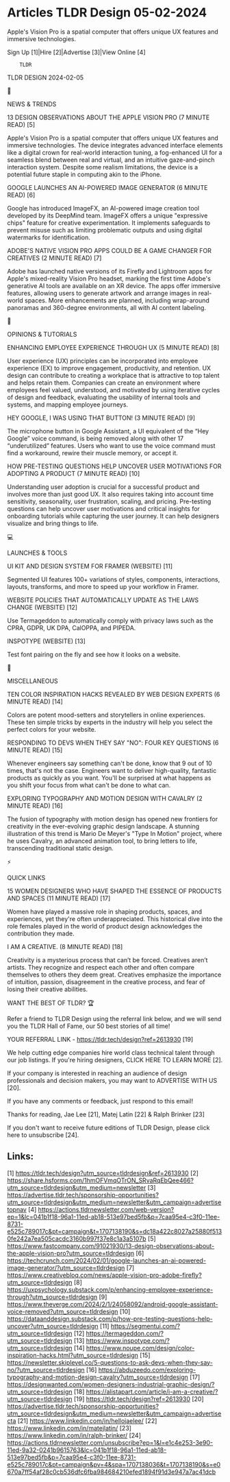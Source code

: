 # Articles TLDR Design 05-02-2024

Apple's Vision Pro is a spatial computer that offers unique UX
features and immersive technologies.  

Sign Up [1]|Hire [2]|Advertise [3]|View Online [4] 

		TLDR 

TLDR DESIGN 2024-02-05

📱 

NEWS & TRENDS

 13 DESIGN OBSERVATIONS ABOUT THE APPLE VISION PRO (7 MINUTE READ) [5]


 Apple's Vision Pro is a spatial computer that offers unique UX
features and immersive technologies. The device integrates advanced
interface elements like a digital crown for real-world interaction
tuning, a fog-enhanced UI for a seamless blend between real and
virtual, and an intuitive gaze-and-pinch interaction system. Despite
some realism limitations, the device is a potential future staple in
computing akin to the iPhone. 

 GOOGLE LAUNCHES AN AI-POWERED IMAGE GENERATOR (6 MINUTE READ) [6] 

 Google has introduced ImageFX, an AI-powered image creation tool
developed by its DeepMind team. ImageFX offers a unique "expressive
chips" feature for creative experimentation. It implements safeguards
to prevent misuse such as limiting problematic outputs and using
digital watermarks for identification. 

 ADOBE'S NATIVE VISION PRO APPS COULD BE A GAME CHANGER FOR CREATIVES
(2 MINUTE READ) [7] 

 Adobe has launched native versions of its Firefly and Lightroom apps
for Apple's mixed-reality Vision Pro headset, marking the first time
Adobe's generative AI tools are available on an XR device. The apps
offer immersive features, allowing users to generate artwork and
arrange images in real-world spaces. More enhancements are planned,
including wrap-around panoramas and 360-degree environments, all with
AI content labeling. 

🚀 

OPINIONS & TUTORIALS

 ENHANCING EMPLOYEE EXPERIENCE THROUGH UX (5 MINUTE READ) [8] 

 User experience (UX) principles can be incorporated into employee
experience (EX) to improve engagement, productivity, and retention. UX
design can contribute to creating a workplace that is attractive to
top talent and helps retain them. Companies can create an environment
where employees feel valued, understood, and motivated by using
iterative cycles of design and feedback, evaluating the usability of
internal tools and systems, and mapping employee journeys. 

 HEY GOOGLE, I WAS USING THAT BUTTON! (3 MINUTE READ) [9] 

 The microphone button in Google Assistant, a UI equivalent of the
“Hey Google” voice command, is being removed along with other 17
“underutilized” features. Users who want to use the voice command
must find a workaround, rewire their muscle memory, or accept it. 

 HOW PRE-TESTING QUESTIONS HELP UNCOVER USER MOTIVATIONS FOR ADOPTING
A PRODUCT (7 MINUTE READ) [10] 

 Understanding user adoption is crucial for a successful product and
involves more than just good UX. It also requires taking into account
time sensitivity, seasonality, user frustration, scaling, and pricing.
Pre-testing questions can help uncover user motivations and critical
insights for onboarding tutorials while capturing the user journey. It
can help designers visualize and bring things to life. 

💻 

LAUNCHES & TOOLS

 UI KIT AND DESIGN SYSTEM FOR FRAMER (WEBSITE) [11] 

 Segmented UI features 100+ variations of styles, components,
interactions, layouts, transforms, and more to speed up your workflow
in Framer. 

 WEBSITE POLICIES THAT AUTOMATICALLY UPDATE AS THE LAWS CHANGE
(WEBSITE) [12] 

 Use Termageddon to automatically comply with privacy laws such as the
CPRA, GDPR, UK DPA, CalOPPA, and PIPEDA. 

 INSPOTYPE (WEBSITE) [13] 

 Test font pairing on the fly and see how it looks on a website. 

🎁 

MISCELLANEOUS

 TEN COLOR INSPIRATION HACKS REVEALED BY WEB DESIGN EXPERTS (6 MINUTE
READ) [14] 

 Colors are potent mood-setters and storytellers in online
experiences. These ten simple tricks by experts in the industry will
help you select the perfect colors for your website. 

 RESPONDING TO DEVS WHEN THEY SAY "NO": FOUR KEY QUESTIONS (6 MINUTE
READ) [15] 

 Whenever engineers say something can't be done, know that 9 out of 10
times, that's not the case. Engineers want to deliver high-quality,
fantastic products as quickly as you want. You'll be surprised at what
happens as you shift your focus from what can't be done to what can. 

 EXPLORING TYPOGRAPHY AND MOTION DESIGN WITH CAVALRY (2 MINUTE READ)
[16] 

 The fusion of typography with motion design has opened new frontiers
for creativity in the ever-evolving graphic design landscape. A
stunning illustration of this trend is Mario De Meyer's "Type In
Motion" project, where he uses Cavalry, an advanced animation tool, to
bring letters to life, transcending traditional static design. 

⚡ 

QUICK LINKS

 15 WOMEN DESIGNERS WHO HAVE SHAPED THE ESSENCE OF PRODUCTS AND SPACES
(11 MINUTE READ) [17] 

 Women have played a massive role in shaping products, spaces, and
experiences, yet they're often underappreciated. This historical dive
into the role females played in the world of product design
acknowledges the contribution they made. 

 I AM A CREATIVE. (8 MINUTE READ) [18] 

 Creativity is a mysterious process that can’t be forced. Creatives
aren’t artists. They recognize and respect each other and often
compare themselves to others they deem great. Creatives emphasize the
importance of intuition, passion, disagreement in the creative
process, and fear of losing their creative abilities. 

WANT THE BEST OF TLDR? 🏆

Refer a friend to TLDR Design using the referral link below, and we
will send you the TLDR Hall of Fame, our 50 best stories of all time!

YOUR REFERRAL LINK - https://tldr.tech/design?ref=2613930 [19]

 We help cutting edge companies hire world class technical talent
through our job listings. If you're hiring designers, CLICK HERE TO
LEARN MORE [2]. 

If your company is interested in reaching an audience of design
professionals and decision makers, you may want to ADVERTISE WITH US
[20]. 

If you have any comments or feedback, just respond to this email! 

Thanks for reading, 
Jae Lee [21], Matej Latin [22] & Ralph Brinker [23] 

If you don't want to receive future editions of TLDR Design,
please click here to unsubscribe [24]. 

 

Links:
------
[1] https://tldr.tech/design?utm_source=tldrdesign&ref=2613930
[2] https://share.hsforms.com/1hmOFVmqOTrON_SRvaRqEbQee466?utm_source=tldrdesign&utm_medium=newsletter
[3] https://advertise.tldr.tech/sponsorship-opportunities?utm_source=tldrdesign&utm_medium=newsletter&utm_campaign=advertisetopnav
[4] https://actions.tldrnewsletter.com/web-version?ep=1&lc=041b1f18-96a1-11ed-ab18-513e97bed5fb&p=7caa95e4-c3f0-11ee-8731-e525c789017c&pt=campaign&t=1707138190&s=dc18a422c8027a25880f5130fe242a7ea505cacdc3160b997f37e8c1a3a5107b
[5] https://www.fastcompany.com/91021930/13-design-observations-about-the-apple-vision-pro?utm_source=tldrdesign
[6] https://techcrunch.com/2024/02/01/google-launches-an-ai-powered-image-generator/?utm_source=tldrdesign
[7] https://www.creativebloq.com/news/apple-vision-pro-adobe-firefly?utm_source=tldrdesign
[8] https://uxpsychology.substack.com/p/enhancing-employee-experience-through?utm_source=tldrdesign
[9] https://www.theverge.com/2024/2/1/24058092/android-google-assistant-voice-removed?utm_source=tldrdesign
[10] https://dataanddesign.substack.com/p/how-pre-testing-questions-help-uncover?utm_source=tldrdesign
[11] https://segmentui.com/?utm_source=tldrdesign
[12] https://termageddon.com/?utm_source=tldrdesign
[13] https://www.inspotype.com/?utm_source=tldrdesign
[14] https://www.noupe.com/design/color-inspiration-hacks.html?utm_source=tldrdesign
[15] https://newsletter.skiplevel.co/5-questions-to-ask-devs-when-they-say-no/?utm_source=tldrdesign
[16] https://abduzeedo.com/exploring-typography-and-motion-design-cavalry?utm_source=tldrdesign
[17] https://designwanted.com/women-designers-industrial-graphic-design/?utm_source=tldrdesign
[18] https://alistapart.com/article/i-am-a-creative/?utm_source=tldrdesign
[19] https://tldr.tech/design?ref=2613930
[20] https://advertise.tldr.tech/sponsorship-opportunities?utm_source=tldrdesign&utm_medium=newsletter&utm_campaign=advertisecta
[21] https://www.linkedin.com/in/hellojaelee/
[22] https://www.linkedin.com/in/matejlatin/
[23] https://www.linkedin.com/in/ralph-brinker/
[24] https://actions.tldrnewsletter.com/unsubscribe?ep=1&l=e1c4e253-3e90-11ed-9a32-0241b9615763&lc=041b1f18-96a1-11ed-ab18-513e97bed5fb&p=7caa95e4-c3f0-11ee-8731-e525c789017c&pt=campaign&pv=4&spa=1707138036&t=1707138190&s=e0670a7ff54af28c0cb536dfc6fba984684210efed1894f91d3e947a7ac41dcb